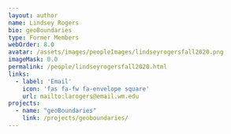 ```yaml
---
layout: author
name: Lindsey Rogers
bio: geoBoundaries
type: Former Members
webOrder: 8.0
avatar: /assets/images/peopleImages/lindseyrogersfall2020.png
imageMask: 0.0
permalink: /people/lindseyrogersfall2020.html 
links:
  - label: 'Email'
    icon: 'fas fa-fw fa-envelope square'
    url: mailto:larogers@email.wm.edu
projects:
  - name: "geoBoundaries"
    link: /projects/geoboundaries/
---
```

